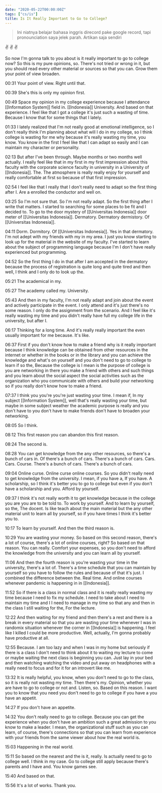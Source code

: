 ```yaml
---
date: "2020-05-22T00:00:00Z"
tags: ["cs/is"]
title: Is It Really Important to Go to College?
---
```




> Ini niatnya belajar bahasa inggris direcord pake google record, tapi pronounciation saya jelek parah. Artikan saja sendiri 

:v: :v: :v:


So now I'm gonna talk to you about is it really important to go to college now? So this is my pure opinions, so. There's not tried or wrong in it, but you should read every other material or sources so that you can. Grow them your point of view broaden.

00:31
Your point of view. Right until that.

00:39
She's this is only my opinion first.

00:49
Space my opinion in my college experience because I attendance [[Information System]] field in. [[Indonesia]] University. And based on that experience. I feel like that I got a college it's just such a wasting of time. Because I know that for some things that I lately.

01:33
I lately realized that I'm not really good at emotional intelligence, so I don't really think I'm planning about what will I do in my college, so I think college is wasting for me why because it's really wasting my time, you know. You know in the first I feel like that I can adapt so easily and I can maintain my character or personality.

02:13
But after I've been through. Maybe months or two months well actually. I really feel like that in my first in my first impression about this faculty with the corporate science faculty in university in a University of [[Indonesia]]. The. The atmosphere is really really enjoy for yourself and really comfortable at first so because of that first impression.

02:54
I feel like that I really that I don't really need to adapt so the first thing after I. Are a enrolled the conductor and well on.

03:25
So I'm not sure that. So I'm not really adapt. So the first thing after I write that matters. I started to searching for some places to be fit and I decided to. To go to the door mystery of [[Universitas Indonesia]] door meter of [[Universitas Indonesia]]. Dermatory. Dermatory dermistory. Of [[Universitas Indonesia]].

04:11
Dorm. Dormitory. Of [[Universitas Indonesia]]. Yes in that dermatory. I'm not adept with my friends with my in my area. I just you know starting to look up for the material in the website of my faculty. I've started to learn about the subject of programming language because I'm I don't have really experienced but programming.

04:52
So the first thing I do in that after I am accepted in the dermatory because the process of registration is quite long and quite tired and then well, I think and I only do to look up the.

05:21
The academical in my.

05:27
The academy called my. University.

05:43
And then in my faculty, I'm not really adapt and join about the event and actively participate in the event. I only attend and it's just there's no some reason. I only do the assignment from the scenario. And I feel like it's really wasting my time and you didn't really have full my college life in the university, but after I.

06:17
Thinking for a long time. And it's really really important the even usually important for me because. It's like.

06:37
First if you don't know how to make a friend why is it really important because I think knowledge can be obtained from other resources in the internet or whether in the books or in the library and you can achieve the knowledge and what's on yourself and you don't need to go to college to learn if so the, Because the college is I mean is the purpose of college is you are networking in there you make a friend with others and such things and you learn about the social aspect the social activities such as the organization who you communicate with others and build your networking so if you really don't know how to make a friend.

07:37
I think you you're you're just wasting your time. I mean if, In my subject [[Information System]], well that's really wasting your time, but maybe in some subject weather the academic purpose is really and you don't have to you don't have to make friends don't have to broaden your networking.

08:05
So I think.

08:12
This first reason you can abandon this first reason.

08:24
The second is.

08:28
You can get knowledge from the any other resources, so there's a bunch of cars in. Of there's a bunch of cars. There's a bunch of cars. Cars. Cars. Course. There's a bunch of cars. There's a bunch of cars.

09:04
Online curse. Online curse online courses. So you didn't really need to get knowledge from the university. I mean, if you have a, If you have. A scholarship, so I think it's better you to go to college but even if you don't have a scholarship and you. Afford by yourself.

09:37
I think it's not really worth it to get knowledge because in the college you are you are to be told to. To work by yourself. And to learn by yourself, so the, The docent. Is like teach about the main material but the any other material unit to learn all by yourself, so if you have times I think it's better you to.

10:17
To learn by yourself. And then the third reason is.

10:29
You are wasting your money. So based on this second reason, there's a lot of course, there's a lot of online courses, right? So based on that reason. You can really. Comfort your expenses, so you don't need to afford the knowledge from the university and you can learn all by yourself.

11:06
And then the fourth reason is you're wasting your time in the university, there's a lot of. There's a time schedule that you can maintain by yourself so you have to follow the rules and because of that it's just. I combined the difference between the. Real time. And online courses whenever pandemic is happening in in [[Indonesia]].

11:52
So if there is a class in normal class and it is really really wasting my time because I need to fix my schedule. I need to take about I need to maintain my time and I I need to manage in my time so that any and then in the class I still waiting for the, For the lecture.

12:22
And then waiting for my friend and then there's a rest and there is a break in every material so that you are wasting your time whenever I was in randomix situation whenever the corner in [[Indonesia]] is happening. I feel like I killed I could be more productive. Well, actually, I'm gonna probably have productive at all.

12:55
Because. I am too lazy and when I was in my home but seriously if there is a class I don't need to think about it to waiting my lecture to come or maybe waiting the next class is beginning you can. Just lay in your bed and then watching watching the video and put away on headphones with a really need to focus and for it for an introvert like me.

13:32
It is really helpful, you know, when you don't need to go to the class, so it is really not wasting my time. Then there's my. Opinion, whether you are have to go to college or not and. Listen, so. Based on this reason. I want you to know that you need you don't need to go to college if you have a you have an appetit.

14:27
If you don't have an appetite.

14:32
You don't really need to go to college. Because you can get the experience when you don't have an ambition such a great admission to you know to make a leader. I mean, the organizational stuff such as you can learn, of course, there's connections so that you can learn from experience with your friends from the same viewer about how the real world is.

15:03
Happening in the real world.

15:11
So based on the nearest and the is it, really. Is actually need to go to college well. I think in my case. Go to college still apply because there's parents and I have and. You know games see.

15:40
And based on that.

15:56
It's a lot of works. Thank you.